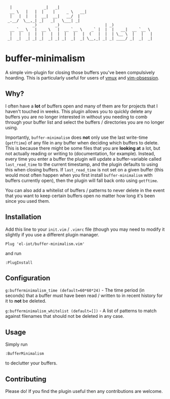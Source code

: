 ```
  |              _|   _|
  __ \   |   |  |    |     _ \   __|
  |   |  |   |  __|  __|   __/  |
 _.__/  \__,_| _|   _|   \___| _|
            _)        _)                    | _)
  __ `__ \   |  __ \   |  __ `__ \    _` |  |  |   __|  __ `__ \
  |   |   |  |  |   |  |  |   |   |  (   |  |  | \__ \  |   |   |
 _|  _|  _| _| _|  _| _| _|  _|  _| \__,_| _| _| ____/ _|  _|  _|
```

<h1> buffer-minimalism </h1>
A simple vim-plugin for closing those buffers you've been compulsively hoarding. This is particularly useful for users of <a href='https://github.com/jceb/vmux'>vmux</a> and <a href='https://github.com/tpope/vim-obsession'>vim-obsession</a>.<br>

<h2> Why? </h2>
I often have a <b>lot</b> of buffers open and many of them are for projects that I haven't touched in weeks. This plugin allows you to quickly delete any buffers you are no longer interested in without you needing to comb through your buffer list and select the buffers / directories you are no longer using. <br>

Importantly, `buffer-minimalism` does <b>not</b> only use the last write-time (<code>getftime</code>) of any file in any buffer when deciding which buffers to delete. This is because there might be some files that you are <b>looking at</b> a lot, but not actually reading or writing to (documentation, for example). Instead, every time you enter a buffer the plugin will update a buffer-variable called <code>last_read_time</code> to the current timestamp, and the plugin defaults to using this when closing buffers. If <code>last_read_time</code> is not set on a given buffer (this would most often happen when you first install `buffer-minimalism` with buffers currently open), then the plugin will fall back onto using <code>getftime</code>. <br>

You can also add a whitelist of buffers / patterns to never delete in the event that you want to keep certain buffers open no matter how long it's been since you used them.

<h2> Installation </h2>
Add this line to your <code>init.vim</code> / <code>.vimrc</code> file (though you may need to modify it slightly if you use a different plugin manager.

```
Plug 'el-iot/buffer-minimalism.vim'
```

and run

```
:PlugInstall
```

<h2>Configuration</h2>

<code>g:bufferminimalism_time (default=60\*60\*24)</code> - The time period (in seconds) that a buffer must have been read / written to in recent history for it to <b>not</b> be deleted.

<code>g:bufferminimalism_whitelist (default=[])</code> - A list of patterns to match against filenames that should not be deleted in any case.

<h2>Usage</h2>

Simply run
```
:BufferMinimalism
```
to declutter your buffers.

<h2>Contributing</h2>
Please do! If you find the plugin useful then any contributions are welcome.
